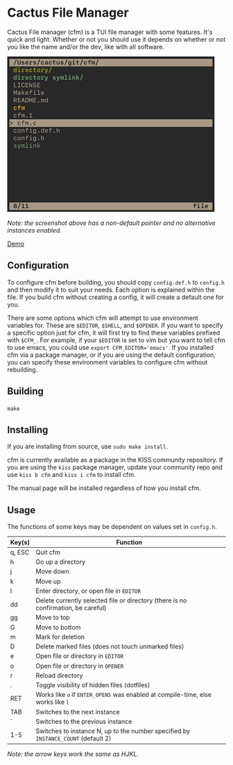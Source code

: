 # Cactus File Manager

Cactus File manager (cfm) is a TUI file manager with some features. It's quick
and light. Whether or not you should use it depends on whether or not you like
the name and/or the dev, like with all software.

![Example Configuration](screenshot.png)

*Note: the screenshot above has a non-default pointer and no alternative
instances enabled.*

[Demo](https://asciinema.org/a/296578)

## Configuration

To configure cfm before building, you should copy `config.def.h` to `config.h`
and then modify it to suit your needs. Each option is explained within the file.
If you build cfm without creating a config, it will create a default one for
you.

There are some options which cfm will attempt to use environment variables for.
These are `$EDITOR`, `$SHELL`, and `$OPENER`. If you want to specify a specific
option just for cfm, it will first try to find these variables prefixed with
`$CFM_`. For example, if your `$EDITOR` is set to vim but you want to tell
cfm to use emacs, you could use `export CFM_EDITOR='emacs'`. If you installed
cfm via a package manager, or if you are using the default configuration, you
can specify these environment variables to configure cfm without rebuilding.

## Building

`make`

## Installing

If you are installing from source, use `sudo make install`.

cfm is currently available as a package in the KISS community repository. If
you are using the `kiss` package manager, update your community repo and use
`kiss b cfm` and `kiss i cfm` to install cfm.

The manual page will be installed regardless of how you install cfm.

## Usage

The functions of some keys may be dependent on values set in `config.h`.

| Key(s) | Function |
| ------ | -------- |
| q, ESC | Quit cfm |
| h | Go up a directory |
| j | Move down |
| k | Move up |
| l | Enter directory, or open file in `EDITOR` |
| dd | Delete currently selected file or directory (there is no confirmation, be careful) |
| gg | Move to top |
| G | Move to bottom |
| m | Mark for deletion |
| D | Delete marked files (does not touch unmarked files) |
| e | Open file or directory in `EDITOR` |
| o | Open file or directory in `OPENER` |
| r | Reload directory |
| . | Toggle visibility of hidden files (dotfiles) |
| RET | Works like `o` if `ENTER_OPENS` was enabled at compile-time, else works like `l` |
| TAB | Switches to the next instance |
| \` | Switches to the previous instance |
| 1-5 | Switches to instance N, up to the number specified by `INSTANCE_COUNT` (default 2) |

*Note: the arrow keys work the same as HJKL.*
